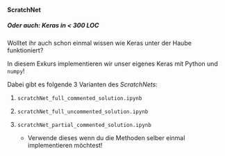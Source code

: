 #### ScratchNet
##### Oder auch: Keras in < 300 LOC

Wolltet ihr auch schon einmal wissen wie Keras unter der Haube funktioniert?

In diesem Exkurs implementieren wir unser eigenes Keras mit Python und `numpy`!

Dabei gibt es folgende 3 Varianten des *ScratchNets*:

1. `scratchNet_full_commented_solution.ipynb` 

2. `scratchNet_full_uncommented_solution.ipynb`

3. `scratchNet_partial_commented_solution.ipynb`
 
    - Verwende dieses wenn du die Methoden selber einmal implementieren möchtest!
